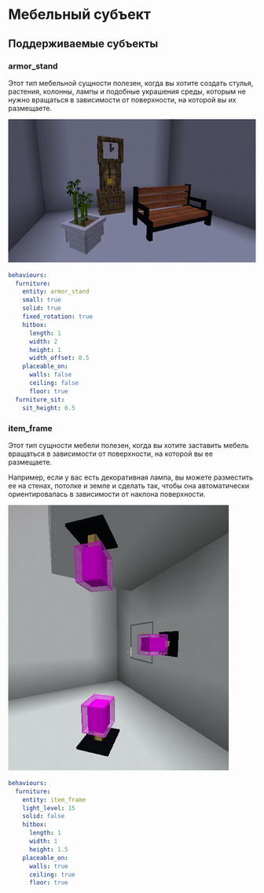 # Мебельный субъект

## Поддерживаемые субъекты

### armor\_stand

Этот тип мебельной сущности полезен, когда вы хотите создать стулья, растения, колонны, лампы и подобные украшения среды, которым не нужно вращаться в зависимости от поверхности, на которой вы их размещаете.

![](<../../../.gitbook/assets/image (47) (1) (1) (1) (2).png>)

```yaml
behaviours:
  furniture:
    entity: armor_stand
    small: true
    solid: true
    fixed_rotation: true
    hitbox:
      length: 1
      width: 2
      height: 1
      width_offset: 0.5
    placeable_on:
      walls: false
      ceiling: false
      floor: true
  furniture_sit:
    sit_height: 0.5
```

### item\_frame

Этот тип сущности мебели полезен, когда вы хотите заставить мебель вращаться в зависимости от поверхности, на которой вы ее размещаете.

Например, если у вас есть декоративная лампа, вы можете разместить ее на стенах, потолке и земле и сделать так, чтобы она автоматически ориентировалась в зависимости от наклона поверхности.&#x20;

![](<../../../.gitbook/assets/image (43) (1) (1) (1) (1).png>)



```yaml
behaviours:
  furniture:
    entity: item_frame
    light_level: 15
    solid: false
    hitbox:
      length: 1
      width: 1
      height: 1.5
    placeable_on:
      walls: true
      ceiling: true
      floor: true
```

